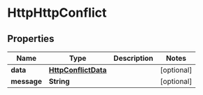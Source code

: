 

# HttpHttpConflict


## Properties

| Name | Type | Description | Notes |
|------------ | ------------- | ------------- | -------------|
|**data** | [**HttpConflictData**](HttpConflictData.md) |  |  [optional] |
|**message** | **String** |  |  [optional] |



